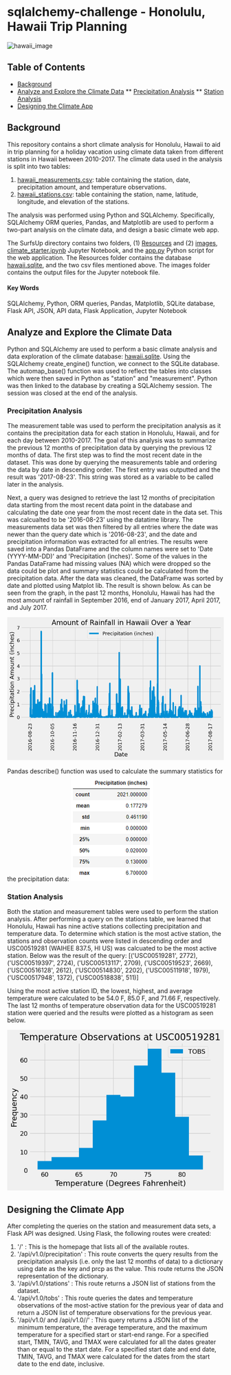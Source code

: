 # sqlalchemy-challenge - Honolulu, Hawaii Trip Planning

![hawaii_image]()

## Table of Contents
* [Background]()
* [Analyze and Explore the Climate Data]()
** [Precipitation Analysis]()
** [Station Analysis]()
* [Designing the Climate App]()

## Background

This repository contains a short climate analysis for Honolulu, Hawaii to aid in trip planning for a holiday vacation using climate data taken from different stations in Hawaii between 2010-2017. The climate data used in the analysis is split into two tables:
1. [hawaii_measurements.csv](https://github.com/dspataru/sqlalchemy-challenge/blob/main/SurfsUp/Resources/hawaii_measurements.csv): table containing the station, date, precipitation amount, and temperature observations.
2. [hawaii_stations.csv](https://github.com/dspataru/sqlalchemy-challenge/blob/main/SurfsUp/Resources/hawaii_stations.csv): table containing the station, name, latitude, longitude, and elevation of the stations.

The analysis was performed using Python and SQLAlchemy. Specifically, SQLAlchemy ORM queries, Pandas, and Matplotlib are used to perform a two-part analysis on the climate data, and design a basic climate web app.

The SurfsUp directory contains two folders, (1) [Resources](https://github.com/dspataru/sqlalchemy-challenge/tree/main/SurfsUp/Resources) and (2) [images](https://github.com/dspataru/sqlalchemy-challenge/tree/main/SurfsUp/images), [climate_starter.ipynb](https://github.com/dspataru/sqlalchemy-challenge/blob/main/SurfsUp/climate_starter.ipynb) Jupyter Notebook, and the [app.py](https://github.com/dspataru/sqlalchemy-challenge/blob/main/SurfsUp/app.py) Python script for the web application. The Resources folder contains the database [hawaii.sqlite](https://github.com/dspataru/sqlalchemy-challenge/blob/main/SurfsUp/Resources/hawaii.sqlite), and the two csv files mentioned above. The images folder contains the output files for the Jupyter notebook file.

#### Key Words
SQLAlchemy, Python, ORM queries, Pandas, Matplotlib, SQLite database, Flask API, JSON, API data, Flask Application, Jupyter Notebook

## Analyze and Explore the Climate Data

Python and SQLAlchemy are used to perform a basic climate analysis and data exploration of the climate database: [hawaii.sqlite](https://github.com/dspataru/sqlalchemy-challenge/blob/main/SurfsUp/Resources/hawaii.sqlite). Using the SQLAlchemy create_engine() function, we connect to the SQLite database. The automap_base() function was used to reflect the tables into classes which were then saved in Python as "station" and "measurement". Python was then linked to the database by creating a SQLAlchemy session. The session was closed at the end of the analysis.

### Precipitation Analysis

The measurement table was used to perform the precipitation analysis as it contains the precipitation data for each station in Honolulu, Hawaii, and for each day between 2010-2017. The goal of this analysis was to summarize the previous 12 months of precipitation data by querying the previous 12 months of data. The first step was to find the most recent date in the dataset. This was done by querying the measurements table and ordering the data by date in descending order. The first entry was outputted and the result was '2017-08-23'. This string was stored as a variable to be called later in the analysis.

Next, a query was designed to retrieve the last 12 months of precipitation data starting from the most recent data point in the database and calculating the date one year from the most recent date in the data set. This was calcualted to be '2016-08-23' using the datatime library. The measurements data set was then filtered by all entries where the date was newer than the query date which is '2016-08-23', and the date and precipitation information was extracted for all entries. The results were saved into a Pandas DataFrame and the column names were set to 'Date (YYYY-MM-DD)' and 'Precipitation (inches)'. Some of the values in the Pandas DataFrame had missing values (NA) which were dropped so the data could be plot and summary statistics could be calculated from the precipitation data. After the data was cleaned, the DataFrame was sorted by date and plotted using Matplot lib. The result is shown below. As can be seen from the graph, in the past 12 months, Honolulu, Hawaii has had the most amount of rainfall in September 2016, end of January 2017, April 2017, and July 2017.

![annual_precip_hawaii](https://github.com/dspataru/sqlalchemy-challenge/blob/main/SurfsUp/images/annual_precipitation_hawaii.png)

Pandas describe() function was used to calculate the summary statistics for the precipitation data:
![summary_stats](https://github.com/dspataru/sqlalchemy-challenge/blob/main/SurfsUp/images/summary_stats.png)

### Station Analysis

Both the station and measurement tables were used to perform the station analysis. After performing a query on the stations table, we learned that Honolulu, Hawaii has nine active stations collecting precipitation and temperature data. To determine which station is the most active station, the stations and observation counts were listed in descending order and USC00519281 (WAIHEE 837.5, HI US) was calcuated to be the most active station. Below was the result of the query:
[('USC00519281', 2772),
 ('USC00519397', 2724),
 ('USC00513117', 2709),
 ('USC00519523', 2669),
 ('USC00516128', 2612),
 ('USC00514830', 2202),
 ('USC00511918', 1979),
 ('USC00517948', 1372),
 ('USC00518838', 511)]

Using the most active station ID, the lowest, highest, and average temperature were calculated to be 54.0 F, 85.0 F, and 71.66 F, respectively. The last 12 months of temperature observation data for the USC00519281 station were queried and the results were plotted as a histogram as seen below.

![temps_active_station](https://github.com/dspataru/sqlalchemy-challenge/blob/main/SurfsUp/images/annual_temps_at_most_active_station.png)

## Designing the Climate App

After completing the queries on the station and measurement data sets, a Flask API was designed. Using Flask, the following routes were created:
1. '/' : This is the homepage that lists all of the available routes.
2. '/api/v1.0/precipitation' : This route converts the query results from the precipitation analysis (i.e. only the last 12 months of data) to a dictionary using date as the key and prcp as the value. This route returns the JSON representation of the dictionary.
3. '/api/v1.0/stations' : This route returns a JSON list of stations from the dataset.
4. '/api/v1.0/tobs' : This route queries the dates and temperature observations of the most-active station for the previous year of data and return a JSON list of temperature observations for the previous year.
5. '/api/v1.0/<start> and /api/v1.0/<start>/<end>' : This query returns a JSON list of the minimum temperature, the average temperature, and the maximum temperature for a specified start or start-end range. For a specified start, TMIN, TAVG, and TMAX were calculated for all the dates greater than or equal to the start date. For a specified start date and end date, TMIN, TAVG, and TMAX were calculated for the dates from the start date to the end date, inclusive.
